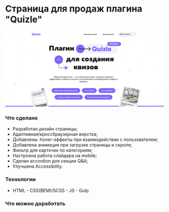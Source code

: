 # Страница для продаж плагина "Quizle"
![img](image.png)

### Что сделано
- Разработан дизайн страницы;
- Адаптивная/кроссбраузерная верстка;
- Добавлены :hover-эффекты при взаимодействии с пользователем;
- Добавлена анимация при загрузке страницы и скроле;
- Фильтр для карточек по категориям;
- Настроена работа слайдера на mobile;
- Сделан accordion для секции Q&A;
- Улучшена Accessibility.

  
### Технологии
  - HTML  - CSS(BEM)/SCSS - JS - Gulp

### Что можно доработать
